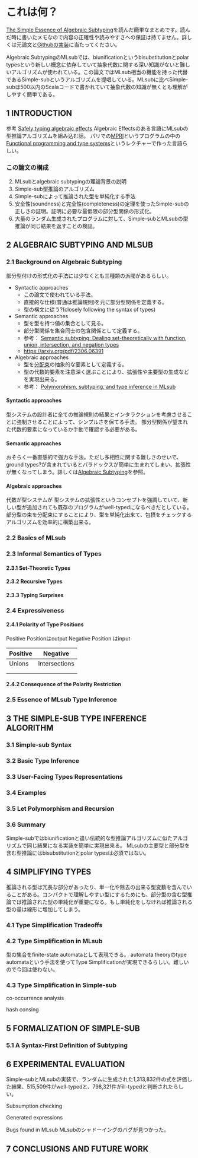 # これは何？

[The Simple Essence of Algebraic Subtyping](https://lptk.github.io/programming/2020/03/26/demystifying-mlsub.html)を読んだ簡単なまとめです。読んだ時に書いたメモなので内容の正確性や読みやすさへの保証は持てません。詳しくは元論文と[Githubの実装](https://github.com/LPTK/simple-sub)に当たってください。

Algebraic SubtypingのMLsubでは、biunificationというbisubstitutionとpolar typesという新しい概念に依存していて抽象代数に関する深い知識がないと難しいアルゴリズムが使われている。この論文ではMLsub相当の機能を持った代替であるSimple-subというアルゴリズムを提唱している。MLsubに比べSimple-subは500以内のScalaコードで書かれていて抽象代数の知識が無くとも理解がしやすく簡単である。
## 1 INTRODUCTION

参考
[Safely typing algebraic effects](http://gallium.inria.fr/blog/safely-typing-algebraic-effects)
Algebraic Effectsのある言語にMLsubの型推論アルゴリズムを組み込む話。
パリでの[MPRI](https://wikimpri.dptinfo.ens-cachan.fr/)というプログラムの中の[Functional programming and type systems](https://gitlab.inria.fr/fpottier/mpri-2.4-public/tree/978160d262d503714e212fc2d28c9451c63fe714)というレクチャーで作った言語らしい。
### この論文の構成
2. MLsubとalgebraic subtypingの理論背景の説明
3. Simple-sub型推論のアルゴリズム
4. Simple-subによって推論された型を単純化する手法
5. 安全性(soundness)と完全性(completeness)の定理を使ったSimple-subの正しさの証明。証明に必要な最低限の部分型関係の形式化。
6. 大量のランダム生成されたプログラムに対して、Simple-subとMLsubの型推論が同じ結果を返すことの検証。
## 2 ALGEBRAIC SUBTYPING AND MLSUB

### 2.1 Background on Algebraic Subtyping

部分型付けの形式化の手法には少なくとも三種類の派閥があるらしい。
- Syntactic approaches
	- この論文で使われている手法。
	- 直接的な仕様(普通は推論規則)を元に部分型関係を定義する。
	- 型の構文に従う?(closely following the syntax of types)
- Semantic approaches
	- 型を型を持つ値の集合として見る。
	- 部分型関係を集合同士の包含関係として定義する。
	- 参考： [Semantic subtyping: Dealing set-theoretically with function, union, intersection, and negation types](https://dl.acm.org/doi/10.1145/1391289.1391293)
	- https://arxiv.org/pdf/2306.06391
- Algebraic approaches
	- 型を[分配束](https://en.wikipedia.org/wiki/Distributive_lattice)の抽象的な要素として定義する。
	- 型の代数的要素を注意深く選ぶことにより、拡張性や主要型の生成などを実現出来る。
	- 参考： [Polymorphism, subtyping, and type inference in MLsub](https://dl.acm.org/doi/10.1145/3093333.3009882)

#### Syntactic approaches
型システムの設計者に全ての推論規則の結果とインタラクションを考慮させることに強制させることによって、シンプルさを保てる手法。
部分型関係が望まれた代数的要素になっているか手動で確認する必要がある。
#### Semantic approaches
おそらく一番直感的で強力な手法。ただし多相性に関する難しさのせいで、ground types?が含まれているとパラドックスが簡単に生まれてしまい、拡張性が無くなってしまう。詳しくは[Algebraic Subtyping](https://www.cs.tufts.edu/~nr/cs257/archive/stephen-dolan/thesis.pdf)を参照。
#### Algebraic approaches
代数が型システムが
型システムの拡張性というコンセプトを強調していて、新しい型が追加されても既存のプログラムがwell-typedになるべきだとしている。
部分型の束を分配束にすることにより、型を単純化出来て、包摂をチェックするアルゴリズムを効率的に構築出来る。

### 2.2 Basics of MLsub

### 2.3 Informal Semantics of Types

#### 2.3.1 Set-Theoretic Types
#### 2.3.2 Recursive Types

#### 2.3.3 Typing Surprises
### 2.4 Expressiveness

#### 2.4.1 Polarity of Type Positions

Positive Positionはoutput
Negative Position はinput

| Positive | Negative      |
| -------- | ------------- |
| Unions   | Intersections |
|          |               |
|          |               |
#### 2.4.2 Consequence of the Polarity Restriction
### 2.5 Essence of MLsub Type Inference

## 3 THE SIMPLE-SUB TYPE INFERENCE ALGORITHM
### 3.1 Simple-sub Syntax

### 3.2 Basic Type Inference

### 3.3 User-Facing Types Representations
### 3.4 Examples

### 3.5 Let Polymorphism and Recursion
### 3.6 Summary
Simple-subではbiunificationと違い伝統的な型推論アルゴリズムに似たアルゴリズムで同じ結果になる実装を簡単に実現出来る。
MLsubの主要型と部分型を含む型推論にはbisubstitutionとpolar typesは必須ではない。
## 4 SIMPLIFYING TYPES
推論される型は冗長な部分があったり、単一化や除去の出来る型変数を含んでいることがある。コンパクトで理解しやすい型にするためにも、部分型の含む型推論では推論された型の単純化が重要になる。もし単純化をしなければ推論される型の量は線形に増加してしまう。
### 4.1 Type Simplification Tradeoffs
### 4.2 Type Simplification in MLsub
型の集合をfinite-state automataとして表現できる。
automata theoryのtype automataという手法を使ってType Simplificationが実現できるらしい。難しいので今回は使わない。
### 4.3 Type Simplification in Simple-sub
co-occurrence analysis

hash consing

## 5 FORMALIZATION OF SIMPLE-SUB

### 5.1 A Syntax-First Definition of Subtyping

## 6 EXPERIMENTAL EVALUATION
Simple-subとMLsubの実装で、ランダムに生成された1,313,832件の式を評価した結果、515,509件がwell-typedと、798,321件がill-typedと判断されたらしい。

Subsumption checking

Generated expressions

Bugs found in MLsub
MLsubのシャドーイングのバグが見つかった。
## 7 CONCLUSIONS AND FUTURE WORK